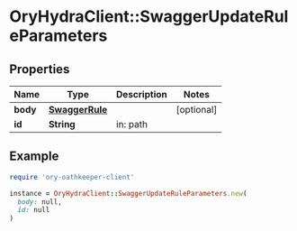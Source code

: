# OryHydraClient::SwaggerUpdateRuleParameters

## Properties

| Name | Type | Description | Notes |
| ---- | ---- | ----------- | ----- |
| **body** | [**SwaggerRule**](SwaggerRule.md) |  | [optional] |
| **id** | **String** | in: path |  |

## Example

```ruby
require 'ory-oathkeeper-client'

instance = OryHydraClient::SwaggerUpdateRuleParameters.new(
  body: null,
  id: null
)
```

